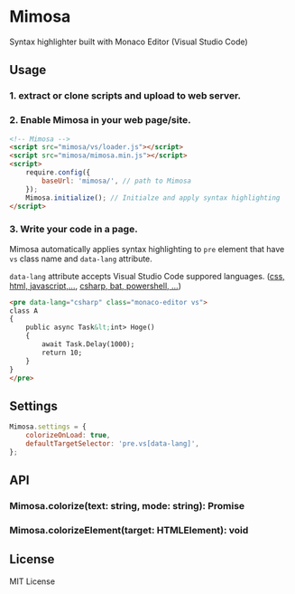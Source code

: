 # Mimosa
Syntax highlighter built with Monaco Editor (Visual Studio Code)

## Usage

### 1. extract or clone scripts and upload to web server.

### 2. Enable Mimosa in your web page/site.
```html
<!-- Mimosa -->
<script src="mimosa/vs/loader.js"></script>
<script src="mimosa/mimosa.min.js"></script>
<script>
    require.config({
        baseUrl: 'mimosa/', // path to Mimosa
    });
    Mimosa.initialize(); // Initialze and apply syntax highlighting
</script>
```

### 3. Write your code in a page.

Mimosa automatically applies syntax highlighting to ```pre``` element that have ```vs``` class name and ```data-lang``` attribute.  

```data-lang``` attribute accepts Visual Studio Code suppored languages. ([css, html, javascript,...](https://github.com/Microsoft/vscode/tree/master/src/vs/languages), [csharp, bat, powershell, ...](https://github.com/Microsoft/vscode/tree/master/src/vs/editor/standalone-languages))

```html
<pre data-lang="csharp" class="monaco-editor vs">
class A
{
    public async Task&lt;int> Hoge()
    {
        await Task.Delay(1000);
        return 10;
    }
}
</pre>
```

## Settings

```javascript
Mimosa.settings = {
    colorizeOnLoad: true,
    defaultTargetSelector: 'pre.vs[data-lang]',
};
```

## API

### Mimosa.colorize(text: string, mode: string): Promise<string>
### Mimosa.colorizeElement(target: HTMLElement): void

## License
MIT License
